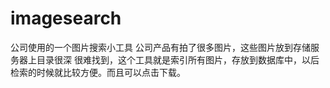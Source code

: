 imagesearch
===========
公司使用的一个图片搜索小工具
公司产品有拍了很多图片，这些图片放到存储服务器上目录很深
很难找到，这个工具就是索引所有图片，存放到数据库中，以后
检索的时候就比较方便。而且可以点击下载。
